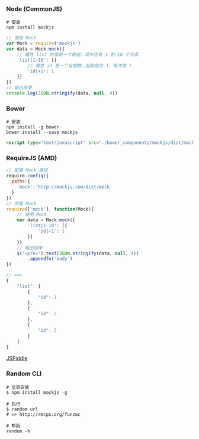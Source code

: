 <!-- # 用法 -->

### Node (CommonJS)

```shell
# 安装
npm install mockjs
```
   
```js
// 使用 Mock
var Mock = require('mockjs')
var data = Mock.mock({
    // 属性 list 的值是一个数组，其中含有 1 到 10 个元素
    'list|1-10': [{
        // 属性 id 是一个自增数，起始值为 1，每次增 1
        'id|+1': 1
    }]
})
// 输出结果
console.log(JSON.stringify(data, null, 4))
```

### Bower

<!-- If you'd like to use [bower](http://bower.io/), it's as easy as: -->

```shell
# 安装
npm install -g bower
bower install --save mockjs
```

```html    
<script type="text/javascript" src="./bower_components/mockjs/dist/mock.js"></script>
```

### RequireJS (AMD)

```js
// 配置 Mock 路径
require.config({
  paths:{
    'mock':'http://mockjs.com/dist/mock'
  }
})
// 加载 Mock
require(['mock'], function(Mock){
    // 使用 Mock
    var data = Mock.mock({
        'list|1-10': [{
            'id|+1': 1
        }]
    })
    // 输出结果
    $('<pre>').text(JSON.stringify(data, null, 4))
        .appendTo('body')
})
```
```js
// ==>
{
    "list": [
        {
            "id": 1
        },
        {
            "id": 2
        },
        {
            "id": 3
        }
    ]
}
```

[JSFiddle](http://jsfiddle.net/uTSqT/4/)

<!-- ### Sea.js (CMD)

```js
// 配置 Mock 路径
seajs.config({
  alias: {
    "mock": "http://mockjs.com/dist/mock.js"
  }
})

// 加载 Mock
seajs.use('mock', function(Mock){
    // 使用 Mock
    var data = Mock.mock({
        'list|1-10': [{
            'id|+1': 1
        }]
    })
    // 输出结果
    $('<pre>').text(JSON.stringify(data, null, 4))
        .appendTo('body')
})
```

[JSFiddle](http://jsfiddle.net/5jX6e/2/) -->


<!-- ### KISSY

```js
// 配置 Mock 路径
KISSY.config({
    packages: {
        mock: {
            base: 'http://mockjs.com/dist/'
        }
    }
})
// 加载 Mock
KISSY.use(['node', 'mock'], function (S, _, Mock) {
    // 使用 Mock
    var data = Mock.mock({
        'list|1-10': [{
            'id|+1': 1
        }]
    })
    // 输出结果
    KISSY.all('<pre>').text(JSON.stringify(data, null, 4))
        .appendTo('body')
})
```

[JSFiddle](http://jsfiddle.net/En2sX/2/) -->


### Random CLI

```shell
# 全局安装
$ npm install mockjs -g

# 执行
$ random url
# => http://rmcpx.org/funzwc

# 帮助
random -h
